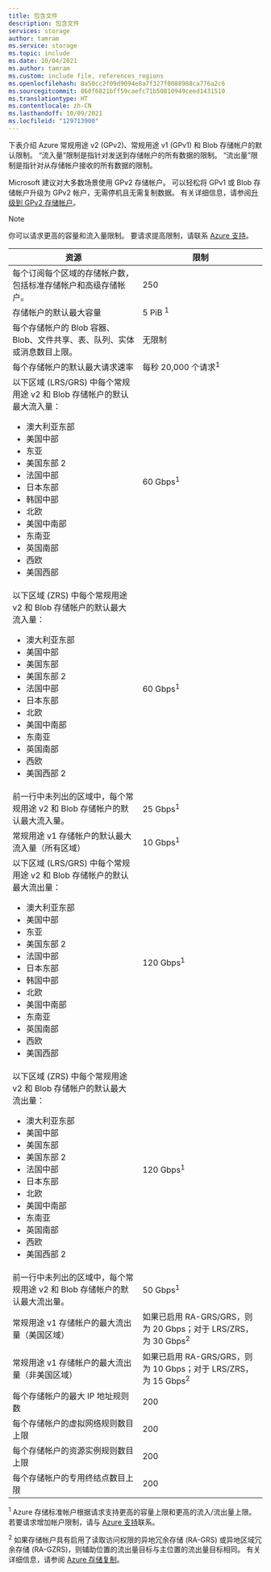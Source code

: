 ```yaml
---
title: 包含文件
description: 包含文件
services: storage
author: tamram
ms.service: storage
ms.topic: include
ms.date: 10/04/2021
ms.author: tamram
ms.custom: include file, references_regions
ms.openlocfilehash: 8a50cc2f09d9094e8a7f327f0088988ca776a2c6
ms.sourcegitcommit: 860f6821bff59caefc71b50810949ceed1431510
ms.translationtype: HT
ms.contentlocale: zh-CN
ms.lasthandoff: 10/09/2021
ms.locfileid: "129713900"
---
```

下表介绍 Azure 常规用途 v2 (GPv2)、常规用途 v1 (GPv1) 和 Blob 存储帐户的默认限制。 “流入量”限制是指针对发送到存储帐户的所有数据的限制。 “流出量”限制是指针对从存储帐户接收的所有数据的限制。

Microsoft 建议对大多数场景使用 GPv2 存储帐户。 可以轻松将 GPv1 或 Blob 存储帐户升级为 GPv2 帐户，无需停机且无需复制数据。 有关详细信息，请参阅[升级到 GPv2 存储帐户](../articles/storage/common/storage-account-upgrade.md)。

> [!NOTE]
> 你可以请求更高的容量和流入量限制。 要请求提高限制，请联系 [Azure 支持](https://azure.microsoft.com/support/faq/)。

| 资源 | 限制 |
|--|--|
| 每个订阅每个区域的存储帐户数，包括标准存储帐户和高级存储帐户。 | 250 |
| 存储帐户的默认最大容量 | 5 PiB <sup>1</sup> |
| 每个存储帐户的 Blob 容器、Blob、文件共享、表、队列、实体或消息数目上限。 | 无限制 |
| 每个存储帐户的默认最大请求速率 | 每秒 20,000 个请求<sup>1</sup> |
| 以下区域 (LRS/GRS) 中每个常规用途 v2 和 Blob 存储帐户的默认最大流入量：<br /><ul><li>澳大利亚东部</li><li>美国中部</li><li>东亚</li><li>美国东部 2</li><li>法国中部</li><li>日本东部</li><li>韩国中部</li><li>北欧</li><li>美国中南部</li><li>东南亚</li><li>英国南部</li><li>西欧</li><li>美国西部</li></ul> | 60 Gbps<sup>1</sup> |
| 以下区域 (ZRS) 中每个常规用途 v2 和 Blob 存储帐户的默认最大流入量：<br /><ul><li>澳大利亚东部</li><li>美国中部</li><li>美国东部</li><li>美国东部 2</li><li>法国中部</li><li>日本东部</li><li>北欧</li><li>美国中南部</li><li>东南亚</li><li>英国南部</li><li>西欧</li><li>美国西部 2</li></ul> | 60 Gbps<sup>1</sup> |
| 前一行中未列出的区域中，每个常规用途 v2 和 Blob 存储帐户的默认最大流入量。 | 25 Gbps<sup>1</sup> |
| 常规用途 v1 存储帐户的默认最大流入量（所有区域） | 10 Gbps<sup>1</sup> |
| 以下区域 (LRS/GRS) 中每个常规用途 v2 和 Blob 存储帐户的默认最大流出量：<br /><ul><li>澳大利亚东部</li><li>美国中部</li><li>东亚</li><li>美国东部 2</li><li>法国中部</li><li>日本东部</li><li>韩国中部</li><li>北欧</li><li>美国中南部</li><li>东南亚</li><li>英国南部</li><li>西欧</li><li>美国西部</li></ul> | 120 Gbps<sup>1</sup> |
| 以下区域 (ZRS) 中每个常规用途 v2 和 Blob 存储帐户的默认最大流出量： <ul><li>澳大利亚东部</li><li>美国中部</li><li>美国东部</li><li>美国东部 2</li><li>法国中部</li><li>日本东部</li><li>北欧</li><li>美国中南部</li><li>东南亚</li><li>英国南部</li><li>西欧</li><li>美国西部 2</li></ul> | 120 Gbps<sup>1</sup> |
| 前一行中未列出的区域中，每个常规用途 v2 和 Blob 存储帐户的默认最大流出量。 | 50 Gbps<sup>1</sup> |
| 常规用途 v1 存储帐户的最大流出量（美国区域） | 如果已启用 RA-GRS/GRS，则为 20 Gbps；对于 LRS/ZRS，为 30 Gbps<sup>2</sup> |
| 常规用途 v1 存储帐户的最大流出量（非美国区域） | 如果已启用 RA-GRS/GRS，则为 10 Gbps；对于 LRS/ZRS，为 15 Gbps<sup>2</sup> |
| 每个存储帐户的最大 IP 地址规则数 | 200 |
| 每个存储帐户的虚拟网络规则数目上限 | 200 |
| 每个存储帐户的资源实例规则数目上限 | 200 |
| 每个存储帐户的专用终结点数目上限 | 200 |

<sup>1</sup> Azure 存储标准帐户根据请求支持更高的容量上限和更高的流入/流出量上限。 若要请求增加帐户限制，请与 [Azure 支持](https://azure.microsoft.com/support/faq/)联系。

<sup>2</sup> 如果存储帐户具有启用了读取访问权限的异地冗余存储 (RA-GRS) 或异地区域冗余存储 (RA-GZRS)，则辅助位置的流出量目标与主位置的流出量目标相同。 有关详细信息，请参阅 [Azure 存储复制](../articles/storage/common/storage-redundancy.md)。

